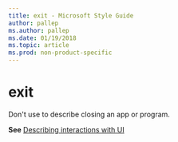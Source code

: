 ```yaml
---
title: exit - Microsoft Style Guide
author: pallep
ms.author: pallep
ms.date: 01/19/2018
ms.topic: article
ms.prod: non-product-specific
---
```


# exit

Don't use to describe closing an app or program.

**See** [Describing interactions with UI](~/procedures-instructions/describing-interactions-with-ui.md)
